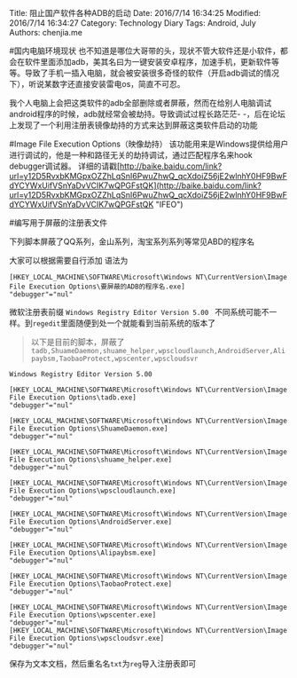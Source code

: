 Title: 阻止国产软件各种ADB的启动
Date: 2016/7/14 16:34:25 
Modified: 2016/7/14 16:34:27 
Category: Technology Diary
Tags: Android, July
Authors: chenjia.me

#国内电脑环境现状
也不知道是哪位大哥带的头，现状不管大软件还是小软件，都会在软件里面添加adb，美其名曰为一键安装安卓程序，加速手机，更新软件等等。导致了手机一插入电脑，就会被安装很多奇怪的软件（开启adb调试的情况下），听说某数字还直接安装雷电os，简直不可忍。

我个人电脑上会把这类软件的adb全部删除或者屏蔽，然而在给别人电脑调试android程序的时候，adb就经常会被劫持。导致调试过程长路茫茫- -，后在论坛上发现了一个利用注册表镜像劫持的方式来达到屏蔽这类软件启动的功能

#Image File Execution Options（映像劫持）
该功能用来是Windows提供给用户进行调试的，他是一种和路径无关的劫持调试，通过匹配程序名来hook debugger调试器。
详细的请戳[http://baike.baidu.com/link?url=y12D5RvxbKMGpxOZZhLqSnI6PwuZhwQ_qcXdoiZ56jE2wlnhY0HF9BwFdYCYWxUifVSnYaDvVCIK7wQPGFstQK](http://baike.baidu.com/link?url=y12D5RvxbKMGpxOZZhLqSnI6PwuZhwQ_qcXdoiZ56jE2wlnhY0HF9BwFdYCYWxUifVSnYaDvVCIK7wQPGFstQK "IFEO")

#编写用于屏蔽的注册表文件

下列脚本屏蔽了QQ系列，金山系列，淘宝系列系列等常见ABD的程序名

大家可以根据需要自行添加
语法为
	
	[HKEY_LOCAL_MACHINE\SOFTWARE\Microsoft\Windows NT\CurrentVersion\Image File Execution Options\要屏蔽的ADB的程序名.exe] 
	"debugger"="nul" 

微软注册表前缀
`Windows Registry Editor Version 5.00 `
不同系统可能不一样。到`regedit`里面随便到处一个就能看到当前系统的版本了

> 以下是目前的脚本，屏蔽了`tadb,ShuameDaemon,shuame_helper,wpscloudlaunch,AndroidServer,Alipaybsm,TaobaoProtect,wpscenter,wpscloudsvr`

	Windows Registry Editor Version 5.00 

    [HKEY_LOCAL_MACHINE\SOFTWARE\Microsoft\Windows NT\CurrentVersion\Image File Execution Options\tadb.exe] 
    "debugger"="nul" 
    
    [HKEY_LOCAL_MACHINE\SOFTWARE\Microsoft\Windows NT\CurrentVersion\Image File Execution Options\ShuameDaemon.exe] 
    "debugger"="nul" 
    
    [HKEY_LOCAL_MACHINE\SOFTWARE\Microsoft\Windows NT\CurrentVersion\Image File Execution Options\shuame_helper.exe] 
    "debugger"="nul" 
    
    [HKEY_LOCAL_MACHINE\SOFTWARE\Microsoft\Windows NT\CurrentVersion\Image File Execution Options\wpscloudlaunch.exe] 
    "debugger"="nul" 
    
    [HKEY_LOCAL_MACHINE\SOFTWARE\Microsoft\Windows NT\CurrentVersion\Image File Execution Options\AndroidServer.exe] 
    "debugger"="nul" 
    
    [HKEY_LOCAL_MACHINE\SOFTWARE\Microsoft\Windows NT\CurrentVersion\Image File Execution Options\Alipaybsm.exe] 
    "debugger"="nul" 
    
    [HKEY_LOCAL_MACHINE\SOFTWARE\Microsoft\Windows NT\CurrentVersion\Image File Execution Options\TaobaoProtect.exe] 
    "debugger"="nul" 
    
    [HKEY_LOCAL_MACHINE\SOFTWARE\Microsoft\Windows NT\CurrentVersion\Image File Execution Options\wpscenter.exe] 
    "debugger"="nul" 
    [HKEY_LOCAL_MACHINE\SOFTWARE\Microsoft\Windows NT\CurrentVersion\Image File Execution Options\wpscloudsvr.exe] 
    "debugger"="nul"

保存为文本文档，然后重名名`txt`为`reg`导入注册表即可